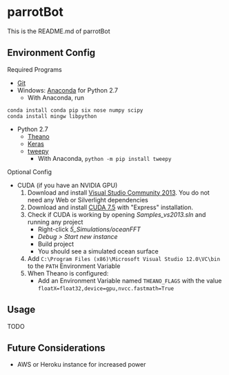 # parrotBot

This is the README.md of parrotBot

## Environment Config

Required Programs
- [Git](https://git-scm.com/book/en/v2/Getting-Started-Installing-Git)
- Windows: [Anaconda](https://www.continuum.io/downloads) for Python 2.7
    + With Anaconda, run
```
conda install conda pip six nose numpy scipy
conda install mingw libpython
```
- Python 2.7
    + [Theano](https://github.com/Theano/Theano)
    + [Keras](https://github.com/fchollet/keras)
    + [tweepy](https://github.com/tweepy/tweepy)
       * With Anaconda, `python -m pip install tweepy`

Optional Config
- CUDA (if you have an NVIDIA GPU)
    1. Download and install [Visual Studio Community 2013](https://www.visualstudio.com/us-us/downloads/download-visual-studio-vs.aspx). You do not need any Web or Silverlight dependencies
    2. Download and install [CUDA 7.5](https://developer.nvidia.com/cuda-downloads) with "Express" installation.
    3. Check if CUDA is working by opening *Samples_vs2013.sln* and running any project
        - Right-click *5_Simulations/oceanFFT*
        - *Debug > Start new instance*
        - Build project
        - You should see a simulated ocean surface
    4. Add `C:\Program Files (x86)\Microsoft Visual Studio 12.0\VC\bin` to the `PATH` Environment Variable
    5. When Theano is configured:
        - Add an Environment Variable named `THEANO_FLAGS` with the value `floatX=float32,device=gpu,nvcc.fastmath=True`

## Usage

TODO

## Future Considerations

- AWS or Heroku instance for increased power